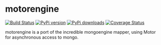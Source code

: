 motorengine
===========

[![Build Status](https://travis-ci.org/heynemann/motorengine.png?branch=master)](https://travis-ci.org/heynemann/motorengine)
[![PyPi version](https://pypip.in/v/motorengine/badge.png)](https://crate.io/packages/$REPO/)
[![PyPi downloads](https://pypip.in/d/motorengine/badge.png)](https://crate.io/packages/$REPO/)
[![Coverage Status](https://coveralls.io/repos/heynemann/motorengine/badge.png?branch=master)](https://coveralls.io/r/heynemann/wight?branch=master)

motorengine is a port of the incredible mongoengine mapper, using Motor for asynchronous access to mongo.
